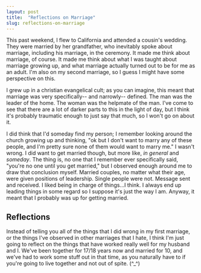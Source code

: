```yaml
---
layout: post
title:  "Reflections on Marriage"
slug: reflections-on-marriage
---
```


This past weekend, I flew to California and attended a cousin's wedding. They were married by her grandfather, who inevitably spoke about marriage, including his marriage, in the ceremony. It made me think about marriage, of course. It made me think about what I was taught about marriage growing up, and what marriage actually turned out to be for me as an adult. I'm also on my second marriage, so I guess I might have some perspective on this.

<!--more-->

I grew up in a christian evangelical cult; as you can imagine, this meant that marriage was very specifically-- and narrowly-- defined. The man was the leader of the home. The woman was the helpmate of the man. I've come to see that there are a lot of darker parts to this in the light of day, but I think it's probably traumatic enough to just say that much, so I won't go on about it.

I did think that I'd someday find my person; I remember looking around the church growing up and thinking, "ok but I don't want to marry any of these people, and I'm pretty sure none of them would want to marry me." I wasn't wrong. I did want to get married though, but more like, _in general_ and _someday_. The thing is, no one that I remember ever specifically said, "you're no one until you get married," but I observed enough around me to draw that conclusion myself. Married couples, no matter what their age, were given positions of leadership. Single people were not. Message sent and received. I liked being in charge of things...I think. I always end up leading things in some regard so I suppose it's just the way I am. Anyway, it meant that I probably was up for getting married.

## Reflections

Instead of telling you all of the things that I did wrong in my first marriage, or the things I've observed in other marriages that I hate, I think I'm just going to reflect on the things that have worked really well for my husband and I. We've been together for 17/18 years now and married for 10, and we've had to work some stuff out in that time, as you naturally have to if you're going to live together and not out of spite. (^_^)

